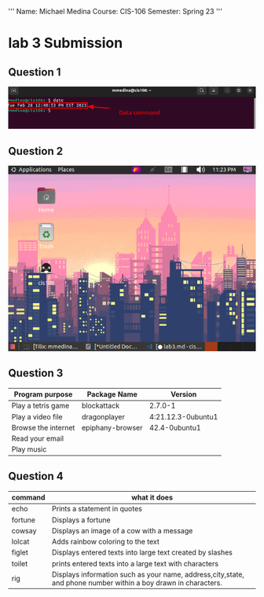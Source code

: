 ''' 
    Name: Michael Medina
    Course: CIS-106
    Semester: Spring 23
'''


# lab 3 Submission

## Question 1
![q1.1](q1.1/2023-02-28_12-54.png)

## Question 2
![q2.png](q2.png)

## Question 3

| Program purpose     | Package Name     | Version            |
| ------------------- | ---------------- | ------------------ |
| Play a tetris game  | blockattack      | 2.7.0-1            |
| Play a video file   | dragonplayer     | 4:21.12.3-0ubuntu1 |
| Browse the internet | epiphany-browser | 42.4-0ubuntu1      |
| Read your email     |                  |                    |
| Play music          |                  |                    |


## Question 4

| command | what it does                                                                                                   |
| ------- | -------------------------------------------------------------------------------------------------------------- |
| echo    | Prints a statement in quotes                                                                                   |
| fortune | Displays a fortune                                                                                             |
| cowsay  | Displays an image of a cow with a message                                                                      |
| lolcat  | Adds rainbow coloring to the text                                                                              |
| figlet  | Displays entered texts into large text created by slashes                                                      |
| toilet  | prints entered texts into a large text with characters                                                         |
| rig     | Displays information such as your name, address,city,state, and phone number within a boy drawn in characters. |
